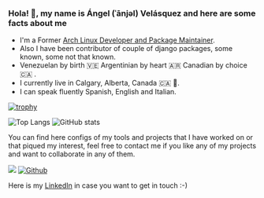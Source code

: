 ### Hola! 👋, my name is Ángel (ˈānjəl) Velásquez and here are some facts about me

  * I'm a Former [Arch Linux Developer and Package Maintainer](https://archlinux.org/people/developer-fellows/#angvp).
  * Also I have been contributor of couple of django packages, some known, some not that known.
  * Venezuelan by birth 🇻🇪 Argentinian by heart 🇦🇷 Canadian by choice 🇨🇦 .
  * I currently live in Calgary, Alberta, Canada 🇨🇦 🍁.
  * I can speak fluently Spanish, English and Italian.

[![trophy](https://github-profile-trophy.vercel.app/?username=angvp)](https://github.com/ryo-ma/github-profile-trophy)


![Top Langs](https://github-readme-stats-git-masterrstaa-rickstaa.vercel.app/api/top-langs/?username=angvp&layout=compact&hide=Gettext%20Catalog&show_icons=true&theme=radical)
![GitHub stats](https://github-readme-stats-git-masterrstaa-rickstaa.vercel.app/api?username=angvp&show_icons=true&theme=radical)


You can find here configs of my tools and projects that I have worked on or that piqued my interest, feel free to contact me if you like any of my projects and want to collaborate in any of them.

![](https://visitor-badge.laobi.icu/badge?page_id=angvp) [![Github](https://img.shields.io/github/followers/angvp?label=Follow&style=social)](https://github.com/angvp)

Here is my [LinkedIn](https://linkedin.com/in/angvp) in case you want to get in touch :-)
